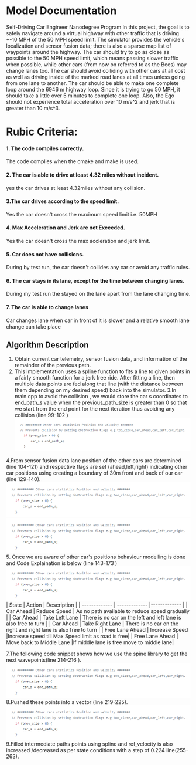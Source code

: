 [//]: # (Image References)

[code1]: ./img/1.png "Code 1"
[code2]: ./img/1.png "Code 2"
[code3]: ./img/1.png "Code 3"
[code4]: ./img/1.png "Code 4"
[code5]: ./img/1.png "Code 5"
[code6]: ./img/1.png "Code 6"


# Model Documentation
Self-Driving Car Engineer Nanodegree Program
In this project, the goal is to safely navigate around a virtual highway with other traffic that is driving +-10 MPH of the 50 MPH speed limit. The simulator provides the vehicle's localization and sensor fusion data; there is also a sparse map list of waypoints around the highway. The car should try to go as close as possible to the 50 MPH speed limit, which means passing slower traffic when possible, while other cars (from now on referred to as the Bees) may change lanes too. The car should avoid colliding with other cars at all cost as well as driving inside of the marked road lanes at all times unless going from one lane to another. The car should be able to make one complete loop around the 6946 m highway loop. Since it is trying to go 50 MPH, it should take a little over 5 minutes to complete one loop. Also, the Ego should not experience total acceleration over 10 m/s^2 and jerk that is greater than 10 m/s^3.   

# Rubic Criteria:

#### 1. The code compiles correctly.

The code complies when the cmake and make is used.

#### 2. The car is able to drive at least 4.32 miles without incident.

yes the car drives at least 4.32miles without any collision.

#### 3.The car drives according to the speed limit.

Yes the car doesn't cross the maximum speed limit i.e. 50MPH

#### 4. Max Acceleration and Jerk are not Exceeded.

Yes the car doesn't cross the max accleration and jerk limit.

#### 5. Car does not have collisions.

During by test run, the car doesn't collides any car or avoid any traffic rules.

#### 6. The car stays in its lane, except for the time between changing lanes.

During my test run the stayed on the lane apart from the lane changing time.

#### 7. The car is able to change lanes

Car changes lane when car in front of it is slower and a relative smooth lane change can take place

## Algorithm Description

1. Obtain current car telemetry, sensor fusion data, and information of the remainder of the previous path.
2. This implementation uses a spline function to fits a line to given points in a fairly smooth function for a jerk free ride. After fitting a line, then multiple data points are fed along that line (with the distance between them depending on my desired speed) back into the simulator.
3.In main.cpp to avoid the collision , we would store the car s coordinates to end_path_s value when the previous_path_size is greater than 0 so that we start from the end point for the next iteration thus avoiding any collision (line 99-102 )
![alt text][code1]

4.From sensor fusion data lane position of the other cars are determined (line 104-121) and respective flags are set (ahead,left,right) indicating other car positions using creating a boundary of 30m front and back of our car (line 129-140).
![alt text][code2]
![alt text][code3]
5. Once we are aware of other car's positions behaviour modelling is done and Code Explaination is below (line 143-173 )
![alt text][code4]   
| State  |  Action |     Description |
| ------------- | ------------- |------------- |
| Car Ahead  | Reduce Speed  | As no path available to reduce speed gradually |
| Car Ahead  | Take Left Lane | There is no car on the left and left lane is also free to turn |
| Car Ahead  | Take Right Lane | There is no car on the right and right lane is also free to turn |
| Free Lane Ahead | Increase Speed  |Increase speed till Max Speed limit as road is free|
| Free Lane Ahead | Move back to Middle Lane  |If middle lane is free move to middle lane|

7.The following code snippet shows how we use the spine library to get the next wavepoints(line 214-216 ).
![alt text][code5]
8.Pushed these points into a vector (line 219-225).
![alt text][code6]
9.Filled intermediate paths points using spline and ref_velocity is also increased /decreased as per state conditions with a step of 0.224 line(255-263).


